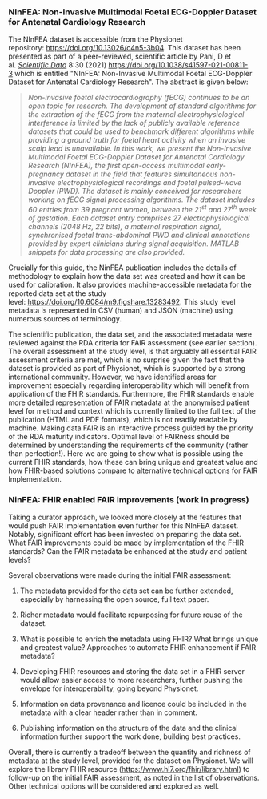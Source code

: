 ### NInFEA: Non-Invasive Multimodal Foetal ECG-Doppler Dataset for Antenatal Cardiology Research

The NInFEA dataset is accessible from the Physionet
repository: <https://doi.org/10.13026/c4n5-3b04>. This dataset has been
presented as part of a peer-reviewed, scientific article by Pani, D et
al. [*Scientific Data*](https://www.nature.com/sdata) 8:30
(2021) <https://doi.org/10.1038/s41597-021-00811-3> which is entitled
"NInFEA: Non-Invasive Multimodal Foetal ECG-Doppler Dataset for
Antenatal Cardiology Research". The abstract is given below:

> *Non-invasive foetal electrocardiography (fECG) continues to be an
> open topic for research. The development of standard algorithms for
> the extraction of the fECG from the maternal electrophysiological
> interference is limited by the lack of publicly available reference
> datasets that could be used to benchmark different algorithms while
> providing a ground truth for foetal heart activity when an invasive
> scalp lead is unavailable. In this work, we present the Non-Invasive
> Multimodal Foetal ECG-Doppler Dataset for Antenatal Cardiology
> Research (NInFEA), the first open-access multimodal early-pregnancy
> dataset in the field that features simultaneous non-invasive
> electrophysiological recordings and foetal pulsed-wave Doppler (PWD).
> The dataset is mainly conceived for researchers working on fECG signal
> processing algorithms. The dataset includes 60 entries from 39
> pregnant women, between the 21<sup>st</sup> and 27<sup>th</sup> week
> of gestation. Each dataset entry comprises 27 electrophysiological
> channels (2048 Hz, 22 bits), a maternal respiration signal,
> synchronised foetal trans-abdominal PWD and clinical annotations
> provided by expert clinicians during signal acquisition. MATLAB
> snippets for data processing are also provided.*

Crucially for this guide, the NinFEA publication includes the details of
methodology to explain how the data set was created and how it can be
used for calibration. It also provides machine-accessible metadata for
the reported data set at the study
level: <https://doi.org/10.6084/m9.figshare.13283492>. This study level
metadata is represented in CSV (human) and JSON (machine) using numerous
sources of terminology.

The scientific publication, the data set, and the associated metadata
were reviewed against the RDA criteria for FAIR assessment (see earlier
section). The overall assessment at the study level, is that arguably
all essential FAIR assessment criteria are met, which is no surprise
given the fact that the dataset is provided as part of Physionet, which
is supported by a strong international community. However, we have
identified areas for improvement especially regarding interoperability
which will benefit from application of the FHIR standards. Furthermore,
the FHIR standards enable more detailed representation of FAIR metadata
at the anonymised patient level for method and context which is
currently limited to the full text of the publication (HTML and PDF
formats), which is not readily readable by machine. Making data FAIR is
an interactive process guided by the priority of the RDA maturity
indicators. Optimal level of FAIRness should be determined by
understanding the requirements of the community (rather than
perfection\!). Here we are going to show what is possible using the
current FHIR standards, how these can bring unique and greatest value
and how FHIR-based solutions compare to alternative technical options
for FAIR Implementation.

### NinFEA: FHIR enabled FAIR improvements (work in progress)

Taking a curator approach, we looked more closely at the features that
would push FAIR implementation even further for this NInFEA dataset.
Notably, significant effort has been invested on preparing the data
set.  What FAIR improvements could be made by implementation of the
FHIR standards? Can the FAIR metadata be enhanced at the study and
patient levels?

Several observations were made during the initial FAIR assessment:

1.  The metadata provided for the data set can be further extended,
    especially by harnessing the open source, full text paper.

2.  Richer metadata would facilitate repurposing for future reuse of the
    dataset.

3.  What is possible to enrich the metadata using FHIR? What brings
    unique and greatest value? Approaches to automate FHIR enhancement
    if FAIR metadata?

4.  Developing FHIR resources and storing the data set in a FHIR server
    would allow easier access to more researchers, further pushing the
    envelope for interoperability, going beyond Physionet.

5.  Information on data provenance and licence could be included in the
    metadata with a clear header rather than in comment.

6.  Publishing information on the structure of the data and the clinical
    information further support the work done, building best practices.

Overall, there is currently a tradeoff between the quantity and richness
of metadata at the study level, provided for the dataset on Physionet.
We will explore the library FHIR resource
(<https://www.hl7.org/fhir/library.html>) to follow-up on the initial
FAIR assessment, as noted in the list of observations. Other technical
options will be considered and explored as well.

